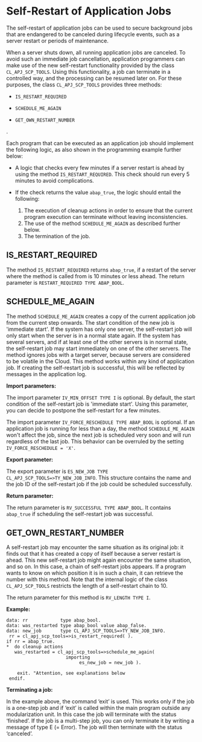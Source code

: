 <!-- loio76ce7b2660054eb7871f3281fc715bf6 -->

# Self-Restart of Application Jobs

The self-restart of application jobs can be used to secure background jobs that are endangered to be canceled during lifecycle events, such as a server restart or periods of maintenance.

When a server shuts down, all running application jobs are canceled. To avoid such an immediate job cancellation, application programmers can make use of the new self-restart functionality provided by the class `CL_APJ_SCP_TOOLS`. Using this functionality, a job can terminate in a controlled way, and the processing can be resumed later on. For these purposes, the class `CL_APJ_SCP_TOOLS` provides three methods:

-   `IS_RESTART_REQUIRED`

-   `SCHEDULE_ME_AGAIN`

-   `GET_OWN_RESTART_NUMBER`


.

Each program that can be executed as an application job should implement the following logic, as also shown in the programming example further below:

-   A logic that checks every few minutes if a server restart is ahead by using the method `IS_RESTART_REQUIRED`. This check should run every 5 minutes to avoid complications.

-   If the check returns the value `abap_true`, the logic should entail the following:
    1.  The execution of cleanup actions in order to ensure that the current program execution can terminate without leaving inconsistencies.
    2.  The use of the method `SCHEDULE_ME_AGAIN` as described further below.
    3.  The termination of the job.




<a name="loio76ce7b2660054eb7871f3281fc715bf6__section_d33_fcs_4qb"/>

## IS\_RESTART\_REQUIRED

The method `IS_RESTART_REQUIRED` returns `abap_true`, if a restart of the server where the method is called from is 10 minutes or less ahead. The return parameter is `RESTART_REQUIRED TYPE ABAP_BOOL`.



<a name="loio76ce7b2660054eb7871f3281fc715bf6__section_w5p_jcs_4qb"/>

## SCHEDULE\_ME\_AGAIN

The method `SCHEDULE_ME_AGAIN` creates a copy of the current application job from the current step onwards. The start condition of the new job is 'immediate start'. If the system has only one server, the self-restart job will only start when the server is in a normal state again. If the system has several servers, and if at least one of the other servers is in normal state, the self-restart job may start immediately on one of the other servers. The method ignores jobs with a target server, because servers are considered to be volatile in the Cloud. This method works within any kind of application job. If creating the self-restart job is successful, this will be reflected by messages in the application log.

**Import parameters:**

The import parameter `IV_MIN_OFFSET TYPE I` is optional. By default, the start condition of the self-restart job is 'immediate start'. Using this parameter, you can decide to postpone the self-restart for a few minutes.

The import parameter `IV_FORCE_RESCHEDULE TYPE ABAP_BOOL` is optional. If an application job is running for less than a day, the method `SCHEDULE_ME_AGAIN` won't affect the job, since the next job is scheduled very soon and will run regardless of the last job. This behavior can be overruled by the setting `IV_FORCE_RESCHEDULE = 'X'`.

**Export parameter:**

The export parameter is `ES_NEW_JOB TYPE CL_APJ_SCP_TOOLS=>TY_NEW_JOB_INFO`. This structure contains the name and the job ID of the self-restart job if the job could be scheduled successfully.

**Return parameter:**

The return parameter is `RV_SUCCESSFUL TYPE ABAP_BOOL`. It contains `abap_true` if scheduling the self-restart job was successful.



<a name="loio76ce7b2660054eb7871f3281fc715bf6__section_wvy_y2s_4qb"/>

## GET\_OWN\_RESTART\_NUMBER

A self-restart job may encounter the same situation as its original job: it finds out that it has created a copy of itself because a server restart is ahead. This new self-restart job might again encounter the same situation, and so on. In this case, a chain of self-restart jobs appears. If a program wants to know on which position it is in such a chain, it can retrieve the number with this method. Note that the internal logic of the class `CL_APJ_SCP_TOOLS` restricts the length of a self-restart chain to 10.

The return parameter for this method is `RV_LENGTH TYPE I`.

**Example:**

```lang-abap
data: rr            type abap_bool.
data: was_restarted type abap_bool value abap_false.
data: new_job       type CL_APJ_SCP_TOOLS=>TY_NEW_JOB_INFO.
 rr = cl_apj_scp_tools=>is_restart_required( ).
if rr = abap_true.
*  do cleanup actions
   was_restarted = cl_apj_scp_tools=>schedule_me_again(
                      importing
                           es_new_job = new_job ).

    exit. "Attention, see explanations below
 endif.

```

**Terminating a job:**

In the example above, the command ‘exit’ is used. This works only if the job is a one-step job and if ‘exit’ is called within the main program outside any modularization unit. In this case the job will terminate with the status ‘finished’. If the job is a multi-step job, you can only terminate it by writing a message of type E \(= Error\). The job will then terminate with the status ‘canceled’.

